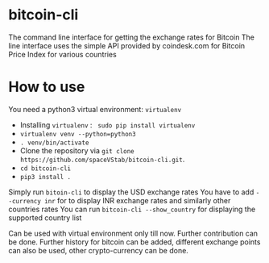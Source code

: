 # bitcoin-cli
The command line interface for getting the exchange rates for Bitcoin
The line interface uses the simple API provided by coindesk.com for Bitcoin Price Index for various countries


# How to use
You need a python3 virtual environment: `virtualenv`
* Installing `virtualenv` : ` sudo pip install virtualenv`
* `virtualenv venv --python=python3`
* `. venv/bin/activate`
* Clone the repository via `git clone https://github.com/spaceVStab/bitcoin-cli.git`.
* `cd bitcoin-cli`
* `pip3 install .`

Simply run `bitoin-cli` to display the USD exchange rates
You have to add `--currency inr` for to display INR exchange rates and similarly other countries rates
You can run `bitcoin-cli --show_country` for displaying the supported country list

Can be used with virtual environment only till now. Further contribution can be done.
Further history for bitcoin can be added, different exchange points can also be used, other crypto-currency can be done.
